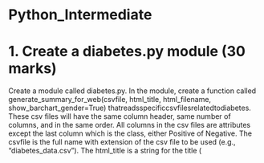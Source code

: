# Python_Intermediate


# 1. Create a diabetes.py module (30 marks)

Create a module called diabetes.py. In the module, create a function called generate_summary_for_web(csvfile, html_title, html_filename, show_barchart_gender=True) thatreadsspecificcsvfilesrelatedtodiabetes. These csv files will have the same column header, same number of columns, and in the same order. All columns in the csv files are attributes except the last column which is the class, either Positive of Negative.
The csvfile is the full name with extension of the csv file to be used (e.g., “diabetes_data.csv”). The html_title is a string for the title (<title> tag) of the html file specified by html_filename (e.g., “summary.html”). You can also use the same html_title as the <h1> heading at the beginning of the html page.
When this function is called with relevant parameters, the following will be produced:

A) An html file with the specified html_filename and html_title, with an html table on the total count for each value (Yes or No) of the attributes (except Age and Gender) 

B) If the value for the parameter show_barchart_gender is True, then a vertical bar chart showing the count for Positive and Negative cases for each Gender will be shown after the html table. Hint: You need to write codes (possibly in separate function) to plot the bar chart with pyplot in matplotlib and save the plot to current directory (refer savefig() method in pyplot), and display it on the html page. If the value for the parameter show_barchart_gender is False, the bar chart will not be created and displayed. 




#2. Lights out Puzzle (JavaScript)

